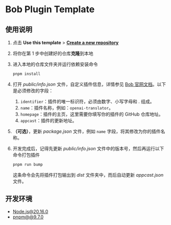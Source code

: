 # Bob Plugin Template

## 使用说明

1. 点击 **Use this template** > [**Create a new repository**](https://github.com/new?template_name=bob-plugin-template)
2. 将你在第 1 步中创建好的仓库**克隆**到本地
3. 进入本地的仓库文件夹并运行依赖安装命令

    ```sh
    pnpm install
    ```

4. 打开 _public/info.json_ 文件，自定义插件信息，详情参见 [Bob 官网文档](https://bobtranslate.com/plugin/quickstart/info.html)。以下是必须修改的字段：
    1. `identifier`：插件的唯一标识符，必须由数字、小写字母和 . 组成。
    2. `name`：插件名称，例如：`openai-translator`。
    4. `homepage`：插件的主页，这里需要你填写你的插件的 GitHub 仓库地址。
    5. `appcast`：插件的更新地址。
5. **（可选）**，更新 _package.json_ 文件，例如 `name` 字段，将其修改为你的插件名称。
6. 开发完成后，记得先更新 _public/info.json_ 文件中的版本号，然后再运行以下命令打包插件

    ```sh
    pnpm run bump
    ```

    这条命令会先将插件打包输出到 _dist_ 文件夹中，而后自动更新 _appcast.json_ 文件。

## 开发环境

- [Node.js@20.16.0](https://nodejs.org/download/release/v20.16.0/)
- [pnpm@@9.7.0](https://github.com/pnpm/pnpm/releases/tag/v9.7.0)
